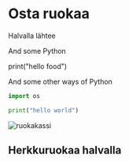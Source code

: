 # Osta ruokaa

Halvalla lähtee

And some Python

print("hello food")

And some other ways of Python

```python
import os

print("hello world")
```

![ruokakassi](./img/ruoka.jpg)
## Herkkuruokaa halvalla

